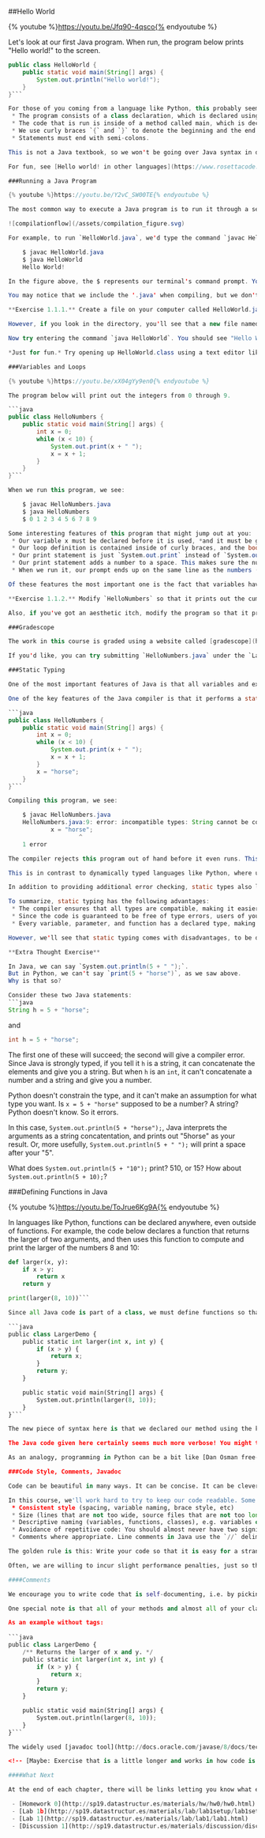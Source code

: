 ##Hello World

{% youtube %}https://youtu.be/Jfq90-4qsco{% endyoutube %}

Let's look at our first Java program. When run, the program below prints "Hello world!" to the screen. 

```java
public class HelloWorld {
    public static void main(String[] args) {
        System.out.println("Hello world!");
    }
}```

For those of you coming from a language like Python, this probably seems needlessly verbose. However, it's all for good reason, which we'll come to understand over the next couple of weeks. Some key syntactic features to notice:
 * The program consists of a class declaration, which is declared using the keywords `public class`. In Java, all code lives inside of classes.
 * The code that is run is inside of a method called main, which is declared as `public static void main(String[] args)`.
 * We use curly braces `{` and `}` to denote the beginning and the end of a section of code.
 * Statements must end with semi-colons.

This is not a Java textbook, so we won't be going over Java syntax in detail. If you'd like a reference, consider either Paul Hilfinger's free eBook [A Java Reference](http://www-inst.eecs.berkeley.edu/~cs61b/fa14/book1/java.pdf), or if you'd like a more traditional book, consider Kathy Sierra's and Bert Bates's [Head First Java](http://www.headfirstlabs.com/books/hfjava/).

For fun, see [Hello world! in other languages](https://www.rosettacode.org/wiki/Hello_world/Text).

###Running a Java Program

{% youtube %}https://youtu.be/Y2vC_SW00TE{% endyoutube %}

The most common way to execute a Java program is to run it through a sequence of two programs. The first is the Java compiler, or `javac`. The second is the Java interpreter, or `java`.

![compilationflow](/assets/compilation_figure.svg)

For example, to run `HelloWorld.java`, we'd type the command `javac HelloWorld.java` into the terminal, followed by the command `java HelloWorld`. The result would look something like this:

    $ javac HelloWorld.java
    $ java HelloWorld
    Hello World! 

In the figure above, the $ represents our terminal's command prompt. Yours is probably something longer.

You may notice that we include the '.java' when compiling, but we don't include the '.class' when interpreting. This is just the way it is (TIJTWII).

**Exercise 1.1.1.** Create a file on your computer called HelloWorld.java and copy and paste the exact program from above. Try out the `javac HelloWorld.java` command. It'll look like nothing happened.

However, if you look in the directory, you'll see that a new file named HelloWorld.class was created. We'll discuss what this is in a moment.

Now try entering the command `java HelloWorld`. You should see "Hello World!" printed in your terminal.

*Just for fun.* Try opening up HelloWorld.class using a text editor like Notepad, TextEdit, Sublime, vim, or whatever you like. You'll see lots of crazy garbage that only a Java interpreter could love. This is [Java bytecode](https://en.wikipedia.org/wiki/Java_bytecode), which we won't discuss in our course.

###Variables and Loops

{% youtube %}https://youtu.be/xX04gYy9en0{% endyoutube %}

The program below will print out the integers from 0 through 9.

```java
public class HelloNumbers {
    public static void main(String[] args) {
        int x = 0;
        while (x < 10) {
            System.out.print(x + " ");
            x = x + 1;
        }
    }
}```

When we run this program, we see:

    $ javac HelloNumbers.java
    $ java HelloNumbers
    $ 0 1 2 3 4 5 6 7 8 9 

Some interesting features of this program that might jump out at you:
 * Our variable x must be declared before it is used, *and it must be given a type!*
 * Our loop definition is contained inside of curly braces, and the boolean expression that is tested is contained inside of parentheses.
 * Our print statement is just `System.out.print` instead of `System.out.println`. This means we should not include a newline.
 * Our print statement adds a number to a space. This makes sure the numbers don't run into each other. Try removing the space to see what happens. 
 * When we run it, our prompt ends up on the same line as the numbers (which you can fix in the following exercise if you'd like).

Of these features the most important one is the fact that variables have a declared type. We'll come back to this in a bit, but first, an exercise.

**Exercise 1.1.2.** Modify `HelloNumbers` so that it prints out the cumulative sum of the integers from 0 to 9. For example, your output should start with 0 1 3 6 10... and should end with 45.  

Also, if you've got an aesthetic itch, modify the program so that it prints out a new line at the end. 

###Gradescope 

The work in this course is graded using a website called [gradescope](http://www.gradescope.com). If you're taking the University of California class that accompanies this course, you'll be using this to submit your work for a grade. If you're just taking it for fun, you're welcome to use gradescope to check your work. To sign up, use the entry code 93PK75. For more on gradescope and how to submit your work, see the [gradescope guide (link coming later)](TBA). 

If you'd like, you can try submitting `HelloNumbers.java` under the `Lab 1` assignment.

###Static Typing

One of the most important features of Java is that all variables and expressions have a so called `static type`. Java variables can contain values of that type, and only that type. Furthermore, the type of a variable can never change.

One of the key features of the Java compiler is that it performs a static type check. For example, suppose we have the program below:

```java
public class HelloNumbers {
    public static void main(String[] args) {
        int x = 0;
        while (x < 10) {
            System.out.print(x + " ");
            x = x + 1;
        }
        x = "horse";
    }
}```

Compiling this program, we see:

    $ javac HelloNumbers.java 
    HelloNumbers.java:9: error: incompatible types: String cannot be converted to int
            x = "horse";
                    ^
    1 error

The compiler rejects this program out of hand before it even runs. This is a big deal, because it means that there's no chance that somebody running this program out in the world will ever run into a type error.

This is in contrast to dynamically typed languages like Python, where users can run into type errors during execution!

In addition to providing additional error checking, static types also let the programmer know exactly what sort of object she is working with. We'll see just how important this is in the coming weeks. This is one of my personal favorite Java features.

To summarize, static typing has the following advantages:
 * The compiler ensures that all types are compatible, making it easier for the programmer to debug their code.
 * Since the code is guaranteed to be free of type errors, users of your compiled programs will never run into type errors. For example, Android apps are written in Java, and are typically distributed only as .class files, i.e. in a compiled format. As a result, such applications should never crash due to a type error.
 * Every variable, parameter, and function has a declared type, making it easier for a programmer to understand and reason about code.

However, we'll see that static typing comes with disadvantages, to be discussed in a later chapter.

**Extra Thought Exercise** 

In Java, we can say `System.out.println(5 + " ");`. 
But in Python, we can't say `print(5 + "horse")`, as we saw above. 
Why is that so?

Consider these two Java statements:
```java
String h = 5 + "horse";
```
and

```java
int h = 5 + "horse";
```
The first one of these will succeed; the second will give a compiler error.  Since Java is strongly typed, if you tell it `h` is a string, it can concatenate the elements and give you a string.  But when `h` is an `int`, it can't concatenate a number and a string and give you a number.  

Python doesn't constrain the type, and it can't make an assumption for what type you want. Is `x = 5 + "horse"` supposed to be a number?  A string?  Python doesn't know. So it errors.   

In this case, `System.out.println(5 + "horse");`, Java interprets the arguments as a string concatentation, and prints out "5horse" as your result.  Or, more usefully, `System.out.println(5 + " ");` will print a space after your "5".  

What does `System.out.println(5 + "10");` print?  510, or 15? 
How about `System.out.println(5 + 10);`?

###Defining Functions in Java

{% youtube %}https://youtu.be/ToJrue6Kg9A{% endyoutube %}

In languages like Python, functions can be declared anywhere, even outside of functions. For example, the code below declares a function that returns the larger of two arguments, and then uses this function to compute and print the larger of the numbers 8 and 10:

```python
def larger(x, y):
    if x > y:
        return x
    return y

print(larger(8, 10))```

Since all Java code is part of a class, we must define functions so that they belong to some class. Functions that are part of a class are commonly called "methods". We will use the terms interchangably throughout the course. The equivalent Java program to the code above is as follows:

```java
public class LargerDemo {
    public static int larger(int x, int y) {
        if (x > y) {
            return x;
        }
        return y;
    }

    public static void main(String[] args) {
        System.out.println(larger(8, 10));
    }
}```

The new piece of syntax here is that we declared our method using the keywords `public static`, which is a very rough analog of Python's `def` keyword. We will see alternate ways to declare methods in the next chapter.

The Java code given here certainly seems much more verbose! You might think that this sort of programming language will slow you down, and indeed it will, in the short term. Think of all of this stuff as safety equipment that we don't yet understand. When we're building small programs, it all seems superfluous. However, when we get to building large programs, we'll grow to appreciate all of the added complexity.

As an analogy, programming in Python can be a bit like [Dan Osman free-soloing Lover's Leap](https://www.youtube.com/watch?v=NCByLWtM7y4). It can be very fast, but dangerous. Java, by contrast is more like using ropes, helmets, etc. as in [this video](https://www.youtube.com/watch?v=tr6UIfPEuI0). 

###Code Style, Comments, Javadoc

Code can be beautiful in many ways. It can be concise. It can be clever. It can be efficient. One of the least appreciated aspects of code by novices is code style. When you program as a novice, you are often single mindedly intent on getting it to work, without regard to ever looking at it again or having to maintain it over a long period of time.

In this course, we'll work hard to try to keep our code readable. Some of the most important features of good coding style are:
 * Consistent style (spacing, variable naming, brace style, etc)
 * Size (lines that are not too wide, source files that are not too long)
 * Descriptive naming (variables, functions, classes), e.g. variables or functions with names like `year` or `getUserName` instead of `x` or `f`.
 * Avoidance of repetitive code: You should almost never have two significant blocks of code that are nearly identical except for a few changes.
 * Comments where appropriate. Line comments in Java use the `//` delimiter. Block (a.k.a. multi-line comments) comments use  `/*` and `*/`.

The golden rule is this: Write your code so that it is easy for a stranger to understand.

Often, we are willing to incur slight performance penalties, just so that our code is simpler to [grok](https://en.wikipedia.org/wiki/Grok). We will highlight examples in later chapters.

####Comments

We encourage you to write code that is self-documenting, i.e. by picking variable names and function names that make it easy to know exactly what's going on. However, this is not always enough. For example, if you are implementing a complex algorithm, you may need to add comments to describe your code. Your use of comments should be judicious. Through experience and exposure to others' code, you will get a feeling for when comments are most appropriate.

One special note is that all of your methods and almost all of your classes should be described in a comment using the so-called [Javadoc](https://en.wikipedia.org/wiki/Javadoc) format. In a Javadoc comment, the block comment starts with an extra asterisk, e.g. `/**`, and the comment often (but not always) contains descriptive tags. We won't discuss these tags in this textbook, but see the link above for a description of how they work.

As an example without tags:
    
```java    
public class LargerDemo {
    /** Returns the larger of x and y. */           
    public static int larger(int x, int y) {
        if (x > y) {
            return x;
        }
        return y;
    }

    public static void main(String[] args) {
        System.out.println(larger(8, 10));
    }
}```

The widely used [javadoc tool](http://docs.oracle.com/javase/8/docs/technotes/tools/windows/javadoc.html) can be used to generate HTML descriptions of your code. We'll see examples in a later chapter.

<!-- [Maybe: Exercise that is a little longer and works in how code is documented in Java. Something that involves types, looping, conditionals, modulus. Then compare your code to mine?] -->

####What Next

At the end of each chapter, there will be links letting you know what exercises (if any) you can complete with the material covered so far, listed in the order that you should complete them.

 - [Homework 0](http://sp19.datastructur.es/materials/hw/hw0/hw0.html)
 - [Lab 1b](http://sp19.datastructur.es/materials/lab/lab1setup/lab1setup)
 - [Lab 1](http://sp19.datastructur.es/materials/lab/lab1/lab1.html)
 - [Discussion 1](http://sp19.datastructur.es/materials/discussion/disc01.pdf)

